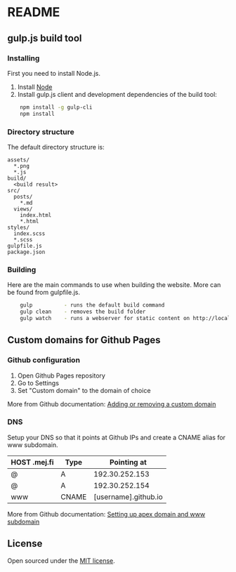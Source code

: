 # README

## gulp.js build tool

### Installing

First you need to install Node.js.

1. Install [Node](http://nodejs.org/)
2. Install gulp.js client and development dependencies of the build tool:

```sh
    npm install -g gulp-cli
    npm install
```

### Directory structure

The default directory structure is:

    assets/
      *.png
      *.js
    build/
      <build result>
    src/
      posts/
        *.md
      views/
        index.html
        *.html
    styles/
      index.scss
      *.scss
    gulpfile.js
    package.json

### Building

Here are the main commands to use when building the website. More can be found from gulpfile.js.

```sh
    gulp          - runs the default build command
    gulp clean    - removes the build folder
    gulp watch    - runs a webserver for static content on http://localhost:3000
```

## Custom domains for Github Pages

### Github configuration

1. Open Github Pages repository
2. Go to Settings
3. Set "Custom domain" to the domain of choice

More from Github documentation: [Adding or removing a custom domain](https://help.github.com/articles/adding-or-removing-a-custom-domain-for-your-github-pages-site/)

### DNS

Setup your DNS so that it points at Github IPs and create a CNAME alias for www subdomain.

| HOST .mej.fi | Type      | Pointing at          |
| ------------ | --------- | -------------------- |
| @            | A         | 192.30.252.153       |
| @            | A         | 192.30.252.154       |
| www          | CNAME     | [username].github.io |

More from Github documentation: [Setting up apex domain and www subdomain](https://help.github.com/articles/setting-up-an-apex-domain-and-www-subdomain/)

## License

Open sourced under the [MIT license](LICENSE).
